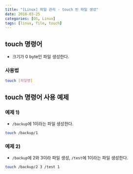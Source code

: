 ```yaml
---
title: "[Linux] 파일 관리 - touch 빈 파일 생성"
date: 2018-03-25
categories: [OS, Linux]
tags: [linux, file, touch]
---
```


## touch 명령어

- 크기가 0 byte인 파일 생성한다.

### 사용법

```bash
touch [파일명]
```

## touch 명령어 사용 예제
### 예제 1)

- `/backup`에 1이라는 파일 생성한다.

```bash
touch /backup/1
```

### 예제 2)

- `/backup`에 2와 3이라 파일 생성, `/test`에 1이라는 파일 생성한다.

```bash
touch /backup/2 3 /test 1
```